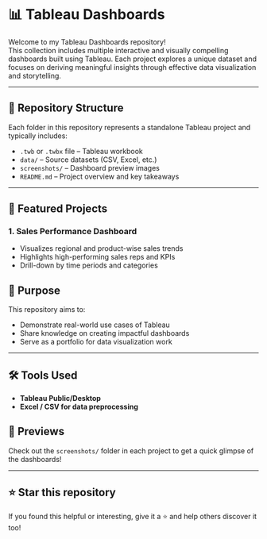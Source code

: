 # 📊 Tableau Dashboards

Welcome to my Tableau Dashboards repository!  
This collection includes multiple interactive and visually compelling dashboards built using Tableau. Each project explores a unique dataset and focuses on deriving meaningful insights through effective data visualization and storytelling.

---

## 📁 Repository Structure

Each folder in this repository represents a standalone Tableau project and typically includes:

- `.twb` or `.twbx` file – Tableau workbook  
- `data/` – Source datasets (CSV, Excel, etc.)  
- `screenshots/` – Dashboard preview images  
- `README.md` – Project overview and key takeaways

---

## 🚀 Featured Projects

### 1. **Sales Performance Dashboard**
- Visualizes regional and product-wise sales trends
- Highlights high-performing sales reps and KPIs
- Drill-down by time periods and categories


## 🧠 Purpose

This repository aims to:

- Demonstrate real-world use cases of Tableau
- Share knowledge on creating impactful dashboards
- Serve as a portfolio for data visualization work

---

## 🛠️ Tools Used

- **Tableau Public/Desktop**
- **Excel / CSV for data preprocessing**


## 📸 Previews

Check out the `screenshots/` folder in each project to get a quick glimpse of the dashboards!

---


## ⭐️ Star this repository

If you found this helpful or interesting, give it a ⭐️ and help others discover it too!

